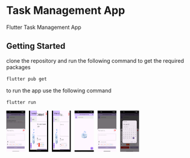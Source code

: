 # Task Management App

Flutter Task Management App

## Getting Started

clone the repository and run the following command to get the required packages

```bash
flutter pub get
```

to run the app use the following command

```bash
flutter run
```

<div style="display: flex; overflow-x: auto; gap: 10px;">

  <img src="./screenshots/screenshot1.png" alt="Image 1" style="flex: 1 1 auto; max-width: 10%; height: auto;">
  <img src="./screenshots/screenshot2.png" alt="Image 2" style="flex: 1 1 auto; max-width: 10%; height: auto;">
  <img src="./screenshots/screenshot3.png" alt="Image 3" style="flex: 1 1 auto; max-width: 10%; height: auto;">
  <img src="./screenshots/screenshot4.png" alt="Image 4" style="flex: 1 1 auto; max-width: 10%; height: auto;">
  <img src="./screenshots/screenshot5.png" alt="Image 5" style="flex: 1 1 auto; max-width: 10%; height: auto;">
  <img src="./screenshots/screenshot6.png" alt="Image 6" style="flex: 1 1 auto; max-width: 10%; height: auto;">

</div>



